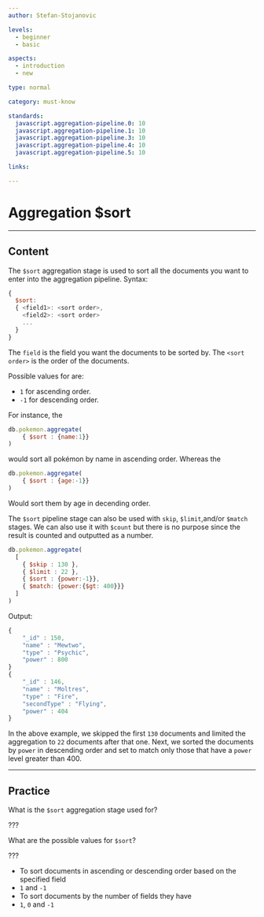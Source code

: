 ```yaml
---
author: Stefan-Stojanovic

levels:
  - beginner
  - basic

aspects:
  - introduction
  - new

type: normal

category: must-know

standards:
  javascript.aggregation-pipeline.0: 10
  javascript.aggregation-pipeline.1: 10
  javascript.aggregation-pipeline.3: 10
  javascript.aggregation-pipeline.4: 10
  javascript.aggregation-pipeline.5: 10

links:

---
```

# Aggregation $sort
---
## Content

The `$sort` aggregation stage is used to sort all the documents you want to enter into the aggregation pipeline.
Syntax:
```javascript
{
  $sort:
  { <field1>: <sort order>,
    <field2>: <sort order>
    ...
  }
}
```
The `field` is the field you want the documents to be sorted by.
The `<sort order>` is the order of the documents.

Possible values for <sort order> are:
- `1` for ascending order.
- `-1` for descending order.

For instance, the
```javascript
db.pokemon.aggregate(
    { $sort : {name:1}}
)
```
would sort all pokémon by name in ascending order. Whereas the
```javascript
db.pokemon.aggregate(
    { $sort : {age:-1}}
)
```
Would sort them by age in decending order.

The `$sort` pipeline stage can also be used with `skip`, `$limit`,and/or `$match` stages. We can also use it with `$count` but there is no purpose since the result is counted and outputted as a number.

```javascript
db.pokemon.aggregate(
  [
    { $skip : 130 },
    { $limit : 22 },
    { $sort : {power:-1}},
    { $match: {power:{$gt: 400}}}
  ]
)
```

Output:
```javascript
{
    "_id" : 150,
    "name" : "Mewtwo",
    "type" : "Psychic",
    "power" : 800
}
{
    "_id" : 146,
    "name" : "Moltres",
    "type" : "Fire",
    "secondType" : "Flying",
    "power" : 404
}
```
In the above example, we skipped the first `130` documents and limited the aggregation to `22` documents after that one. Next, we sorted the documents by `power` in descending order and set to match only those that have a `power` level greater than 400.

---
## Practice

What is the `$sort` aggregation stage used for?

???

What are the possible values for `$sort`?

???

* To sort documents in ascending or descending order based on the specified field
* `1` and `-1`
* To sort documents by the number of fields they have
* `1`, `0` and `-1`
